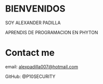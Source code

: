 # BIENVENIDOS

SOY ALEXANDER PADILLA

APRENDIS DE PROGRAMACION EN PHYTON



# Contact me
email: alexpadilla007@hotmail.com 

GitHub: @P10SECURITY
